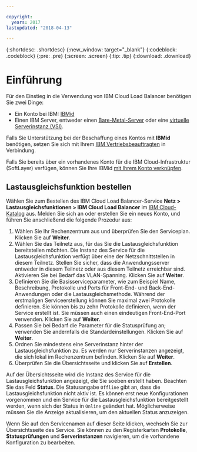 ```yaml
---

copyright:
  years: 2017
lastupdated: "2018-04-13"

---
```


{:shortdesc: .shortdesc}
{:new_window: target="_blank"}
{:codeblock: .codeblock}
{:pre: .pre}
{:screen: .screen}
{:tip: .tip}
{:download: .download}


# Einführung
Für den Einstieg in die Verwendung von IBM Cloud Load Balancer benötigen Sie zwei Dinge:

* Ein Konto bei IBM: [IBMid](https://www.ibm.com/account/us-en/signup/register.html)
* Einen IBM Server, entweder einen [Bare-Metal-Server](https://console.bluemix.net/docs/bare-metal/about.html#getting-started-with-bare-metal-servers) oder eine [virtuelle Serverinstanz (VSI)](https://console.bluemix.net/docs/vsi/vsi_index.html#getting-started-with-virtual-servers).
 
Falls Sie Unterstützung bei der Beschaffung eines Kontos mit **IBMid** benötigen, setzen Sie sich mit Ihrem [IBM Vertriebsbeauftragten](https://www.ibm.com/cloud-computing/bluemix/contact-us) in Verbindung.

Falls Sie bereits über ein vorhandenes Konto für die IBM Cloud-Infrastruktur (SoftLayer) verfügen, können Sie Ihre IBMid [mit Ihrem Konto verknüpfen](https://console.bluemix.net/docs/account/softlayerlink.html#unifyingaccounts). 

## Lastausgleichsfunktion bestellen

Wählen Sie zum Bestellen des IBM Cloud Load Balancer-Service **Netz > Lastausgleichsfunktionen > IBM Cloud Load Balancer** im [IBM Cloud-Katalog](https://console.bluemix.net/catalog/infrastructure/load-balancer-group) aus. Melden Sie sich an oder erstellen Sie ein neues Konto, und führen Sie anschließend die folgende Prozedur aus:

1. Wählen Sie Ihr Rechenzentrum aus und überprüfen Sie den Serviceplan. Klicken Sie auf **Weiter**.
2. Wählen Sie das Teilnetz aus, für das Sie die Lastausgleichsfunktion bereitstellen möchten. Die Instanz des Service für die Lastausgleichsfunktion verfügt über eine der Netzschnittstellen in diesem Teilnetz. Stellen Sie sicher, dass die Anwendungsserver entweder in diesem Teilnetz oder aus diesem Teilnetz erreichbar sind. Aktivieren Sie bei Bedarf das VLAN-Spanning. Klicken Sie auf **Weiter**.
3. Definieren Sie die Basisserviceparameter, wie zum Beispiel Name, Beschreibung, Protokolle und Ports für Front-End- und Back-End-Anwendungen oder die Lastausgleichsmethode. Während der erstmaligen Serviceerstellung können Sie maximal zwei Protokolle definieren. Sie können bis zu zehn Protokolle definieren, wenn der Service erstellt ist. Sie müssen auch einen eindeutigen Front-End-Port verwenden. Klicken Sie auf **Weiter**.
4. Passen Sie bei Bedarf die Parameter für die Statusprüfung an; verwenden Sie andernfalls die Standardeinstellungen. Klicken Sie auf **Weiter**.
5. Ordnen Sie mindestens eine Serverinstanz hinter der Lastausgleichsfunktion zu. Es werden nur Serverinstanzen angezeigt, die sich lokal im Rechenzentrum befinden. Klicken Sie auf **Weiter**.
6. Überprüfen Sie die Übersichtsseite und klicken Sie auf **Erstellen**. 


Auf der Übersichtsseite wird die Instanz des Service für die Lastausgleichsfunktion angezeigt, die Sie soeben erstellt haben. Beachten Sie das Feld **Status**. Die Statusangabe `Offline` gibt an, dass die Lastausgleichsfunktion nicht aktiv ist. Es können erst neue Konfigurationen vorgenommen und ein Service für die Lastausgleichsfunktion bereitgestellt werden, wenn sich der Status in `Online` geändert hat. Möglicherweise müssen Sie die Anzeige aktualisieren, um den aktuellen Status anzuzeigen.
 
Wenn Sie auf den Servicenamen auf dieser Seite klicken, wechseln Sie zur Übersichtsseite des Service. Sie können zu den Registerkarten **Protokolle**, **Statusprüfungen** und **Serverinstanzen** navigieren, um die vorhandene Konfiguration zu bearbeiten.
